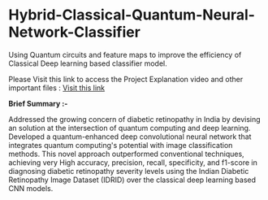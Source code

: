 # Hybrid-Classical-Quantum-Neural-Network-Classifier
Using Quantum circuits and feature maps to improve the efficiency of Classical Deep learning based classifier model. 

Please Visit this link to access the Project Explanation video and other important files : 
<a href="https://drive.google.com/drive/folders/1saN70VHPYtGextmYfZ0yII-fv-MMuDGC?usp=sharing"> Visit this link </a>

**Brief Summary :-**

Addressed the growing concern of diabetic retinopathy in India by devising an solution at the intersection of quantum computing and deep learning. Developed a quantum-enhanced deep convolutional neural network that integrates quantum computing's potential with image classification methods. This novel approach outperformed conventional techniques, achieving very High accuracy, precision, recall, specificity, and f1-score in diagnosing diabetic retinopathy severity levels using the Indian Diabetic Retinopathy Image Dataset (IDRID) over the classical deep learning based CNN models.
